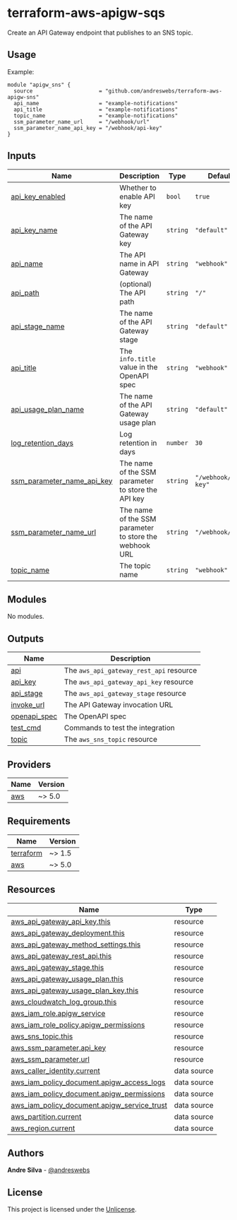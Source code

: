# terraform-aws-apigw-sqs

Create an API Gateway endpoint that publishes to an SNS topic.

[//]: # (BEGIN_TF_DOCS)


## Usage

Example:

```hcl
module "apigw_sns" {
  source                     = "github.com/andreswebs/terraform-aws-apigw-sns"
  api_name                   = "example-notifications"
  api_title                  = "example-notifications"
  topic_name                 = "example-notifications"
  ssm_parameter_name_url     = "/webhook/url"
  ssm_parameter_name_api_key = "/webhook/api-key"
}
```



## Inputs

| Name | Description | Type | Default | Required |
|------|-------------|------|---------|:--------:|
| <a name="input_api_key_enabled"></a> [api\_key\_enabled](#input\_api\_key\_enabled) | Whether to enable API key | `bool` | `true` | no |
| <a name="input_api_key_name"></a> [api\_key\_name](#input\_api\_key\_name) | The name of the API Gateway key | `string` | `"default"` | no |
| <a name="input_api_name"></a> [api\_name](#input\_api\_name) | The API name in API Gateway | `string` | `"webhook"` | no |
| <a name="input_api_path"></a> [api\_path](#input\_api\_path) | (optional) The API path | `string` | `"/"` | no |
| <a name="input_api_stage_name"></a> [api\_stage\_name](#input\_api\_stage\_name) | The name of the API Gateway stage | `string` | `"default"` | no |
| <a name="input_api_title"></a> [api\_title](#input\_api\_title) | The `info.title` value in the OpenAPI spec | `string` | `"webhook"` | no |
| <a name="input_api_usage_plan_name"></a> [api\_usage\_plan\_name](#input\_api\_usage\_plan\_name) | The name of the API Gateway usage plan | `string` | `"default"` | no |
| <a name="input_log_retention_days"></a> [log\_retention\_days](#input\_log\_retention\_days) | Log retention in days | `number` | `30` | no |
| <a name="input_ssm_parameter_name_api_key"></a> [ssm\_parameter\_name\_api\_key](#input\_ssm\_parameter\_name\_api\_key) | The name of the SSM parameter to store the API key | `string` | `"/webhook/api-key"` | no |
| <a name="input_ssm_parameter_name_url"></a> [ssm\_parameter\_name\_url](#input\_ssm\_parameter\_name\_url) | The name of the SSM parameter to store the webhook URL | `string` | `"/webhook/url"` | no |
| <a name="input_topic_name"></a> [topic\_name](#input\_topic\_name) | The topic name | `string` | `"webhook"` | no |

## Modules

No modules.

## Outputs

| Name | Description |
|------|-------------|
| <a name="output_api"></a> [api](#output\_api) | The `aws_api_gateway_rest_api` resource |
| <a name="output_api_key"></a> [api\_key](#output\_api\_key) | The `aws_api_gateway_api_key` resource |
| <a name="output_api_stage"></a> [api\_stage](#output\_api\_stage) | The `aws_api_gateway_stage` resource |
| <a name="output_invoke_url"></a> [invoke\_url](#output\_invoke\_url) | The API Gateway invocation URL |
| <a name="output_openapi_spec"></a> [openapi\_spec](#output\_openapi\_spec) | The OpenAPI spec |
| <a name="output_test_cmd"></a> [test\_cmd](#output\_test\_cmd) | Commands to test the integration |
| <a name="output_topic"></a> [topic](#output\_topic) | The `aws_sns_topic` resource |

## Providers

| Name | Version |
|------|---------|
| <a name="provider_aws"></a> [aws](#provider\_aws) | ~> 5.0 |

## Requirements

| Name | Version |
|------|---------|
| <a name="requirement_terraform"></a> [terraform](#requirement\_terraform) | ~> 1.5 |
| <a name="requirement_aws"></a> [aws](#requirement\_aws) | ~> 5.0 |

## Resources

| Name | Type |
|------|------|
| [aws_api_gateway_api_key.this](https://registry.terraform.io/providers/hashicorp/aws/latest/docs/resources/api_gateway_api_key) | resource |
| [aws_api_gateway_deployment.this](https://registry.terraform.io/providers/hashicorp/aws/latest/docs/resources/api_gateway_deployment) | resource |
| [aws_api_gateway_method_settings.this](https://registry.terraform.io/providers/hashicorp/aws/latest/docs/resources/api_gateway_method_settings) | resource |
| [aws_api_gateway_rest_api.this](https://registry.terraform.io/providers/hashicorp/aws/latest/docs/resources/api_gateway_rest_api) | resource |
| [aws_api_gateway_stage.this](https://registry.terraform.io/providers/hashicorp/aws/latest/docs/resources/api_gateway_stage) | resource |
| [aws_api_gateway_usage_plan.this](https://registry.terraform.io/providers/hashicorp/aws/latest/docs/resources/api_gateway_usage_plan) | resource |
| [aws_api_gateway_usage_plan_key.this](https://registry.terraform.io/providers/hashicorp/aws/latest/docs/resources/api_gateway_usage_plan_key) | resource |
| [aws_cloudwatch_log_group.this](https://registry.terraform.io/providers/hashicorp/aws/latest/docs/resources/cloudwatch_log_group) | resource |
| [aws_iam_role.apigw_service](https://registry.terraform.io/providers/hashicorp/aws/latest/docs/resources/iam_role) | resource |
| [aws_iam_role_policy.apigw_permissions](https://registry.terraform.io/providers/hashicorp/aws/latest/docs/resources/iam_role_policy) | resource |
| [aws_sns_topic.this](https://registry.terraform.io/providers/hashicorp/aws/latest/docs/resources/sns_topic) | resource |
| [aws_ssm_parameter.api_key](https://registry.terraform.io/providers/hashicorp/aws/latest/docs/resources/ssm_parameter) | resource |
| [aws_ssm_parameter.url](https://registry.terraform.io/providers/hashicorp/aws/latest/docs/resources/ssm_parameter) | resource |
| [aws_caller_identity.current](https://registry.terraform.io/providers/hashicorp/aws/latest/docs/data-sources/caller_identity) | data source |
| [aws_iam_policy_document.apigw_access_logs](https://registry.terraform.io/providers/hashicorp/aws/latest/docs/data-sources/iam_policy_document) | data source |
| [aws_iam_policy_document.apigw_permissions](https://registry.terraform.io/providers/hashicorp/aws/latest/docs/data-sources/iam_policy_document) | data source |
| [aws_iam_policy_document.apigw_service_trust](https://registry.terraform.io/providers/hashicorp/aws/latest/docs/data-sources/iam_policy_document) | data source |
| [aws_partition.current](https://registry.terraform.io/providers/hashicorp/aws/latest/docs/data-sources/partition) | data source |
| [aws_region.current](https://registry.terraform.io/providers/hashicorp/aws/latest/docs/data-sources/region) | data source |

[//]: # (END_TF_DOCS)

## Authors

**Andre Silva** - [@andreswebs](https://github.com/andreswebs)

## License

This project is licensed under the [Unlicense](UNLICENSE.md).
